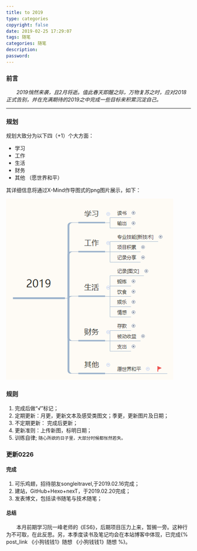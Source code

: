 ```yaml
---
title: to 2019
type: categories
copyright: false
date: 2019-02-25 17:29:07
tags: 随笔
categories: 随笔
description: 
password: 
---
```

### 前言
&emsp;&emsp;*2019悄然来袭，且2月将逝。值此春天即醒之际，万物复苏之时，应对2018正式告别，并在充满期待的2019之中完成一些目标来积累沉淀自己。*
<!--more-->
---
### 规划
规划大致分为以下四（+1）个大方面：
- 学习
- 工作
- 生活
- 财务
- 其他 （愿世界和平）

其详细信息将通过X-Mind作导图式的png图片展示，如下：

![2019规划](/images/posts/2019.png '2019个人规划')

### 规则
1. 完成后做“√”标记；
2. 定期更新：月更，更新文本及感受类图文；季更，更新图片及日期；
3. 不定期更新： 完成后更新；
4. 更新准则：上传新图，标明日期；
5. 训练自律;
`随心所欲的日子里，大部分时候都怅然若失。`

### 更新0226
#### 完成
1. 可乐鸡翅，招待朋友songleitravel,于2019.02.16完成；
2. 建站，GitHub+Hexo+nexT，于2019.02.20完成；
3. 发表博文，包括读书随笔与技术随笔；

#### 总结
&emsp;&emsp;本月前期学习阮一峰老师的《ES6》，后期项目压力上来，暂搁一旁。这种行为不可取，在此反思。另，本季度读书及笔记均会在本站博客中体现，已完成{% post_link 《小狗钱钱1》随想 《小狗钱钱1》随想 %}。










